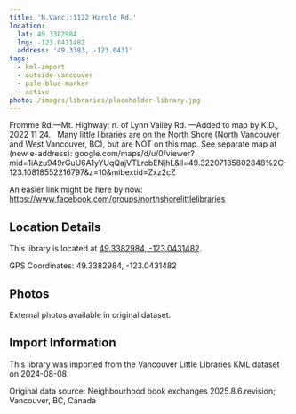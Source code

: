 ```yaml
---
title: 'N.Vanc.:1122 Harold Rd.'
location:
  lat: 49.3382984
  lng: -123.0431482
  address: '49.3383, -123.0431'
tags:
  - kml-import
  - outside-vancouver
  - pale-blue-marker
  - active
photo: /images/libraries/placeholder-library.jpg
---
```

Fromme Rd.—Mt. Highway; n. of Lynn Valley Rd.
—Added to map by K.D., 2022 11 24.  
Many little libraries are on the North Shore (North Vancouver and West Vancouver, BC),
but are NOT on this map.
See separate map at (new e-address):
google.com/maps/d/u/0/viewer?mid=1iAzu949rGuU6A1yYUqQajVTLrcbENjhL&ll=49.32207135802848%2C-123.10818552216797&z=10&mibextid=Zxz2cZ

An easier link might be here by now:
https://www.facebook.com/groups/northshorelittlelibraries

## Location Details

This library is located at [49.3382984, -123.0431482](https://www.google.com/maps?q=49.3382984,-123.0431482).

GPS Coordinates: 49.3382984, -123.0431482

## Photos

External photos available in original dataset.

## Import Information

This library was imported from the Vancouver Little Libraries KML dataset on 2024-08-08.

Original data source: Neighbourhood book exchanges 2025.8.6.revision; Vancouver, BC, Canada

